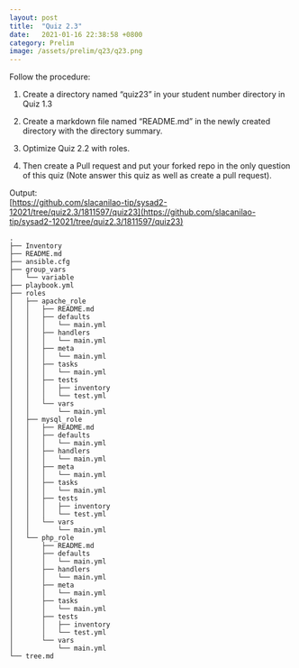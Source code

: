 ```yaml
---
layout: post
title:  "Quiz 2.3"
date:   2021-01-16 22:38:58 +0800
category: Prelim
image: /assets/prelim/q23/q23.png
---
```

Follow the procedure:

1. Create a directory named “quiz23” in your student number directory in Quiz 1.3

2. Create a markdown file named “README.md” in the newly created directory with the directory summary.

3. Optimize Quiz 2.2 with roles.

4. Then create a Pull request and put your forked repo in the only question of this quiz (Note answer this quiz as well as create a pull request).

Output:  
[https://github.com/slacanilao-tip/sysad2-12021/tree/quiz2.3/1811597/quiz23](https://github.com/slacanilao-tip/sysad2-12021/tree/quiz2.3/1811597/quiz23)  
```
.  
├── Inventory  
├── README.md  
├── ansible.cfg  
├── group_vars  
│   └── variable  
├── playbook.yml  
├── roles  
│   ├── apache_role  
│   │   ├── README.md  
│   │   ├── defaults  
│   │   │   └── main.yml  
│   │   ├── handlers  
│   │   │   └── main.yml  
│   │   ├── meta  
│   │   │   └── main.yml  
│   │   ├── tasks  
│   │   │   └── main.yml  
│   │   ├── tests  
│   │   │   ├── inventory  
│   │   │   └── test.yml  
│   │   └── vars  
│   │       └── main.yml  
│   ├── mysql_role  
│   │   ├── README.md  
│   │   ├── defaults  
│   │   │   └── main.yml  
│   │   ├── handlers  
│   │   │   └── main.yml  
│   │   ├── meta  
│   │   │   └── main.yml  
│   │   ├── tasks  
│   │   │   └── main.yml  
│   │   ├── tests  
│   │   │   ├── inventory  
│   │   │   └── test.yml  
│   │   └── vars  
│   │       └── main.yml  
│   └── php_role  
│       ├── README.md  
│       ├── defaults  
│       │   └── main.yml  
│       ├── handlers  
│       │   └── main.yml  
│       ├── meta  
│       │   └── main.yml  
│       ├── tasks  
│       │   └── main.yml  
│       ├── tests  
│       │   ├── inventory  
│       │   └── test.yml  
│       └── vars  
│           └── main.yml  
└── tree.md  
```